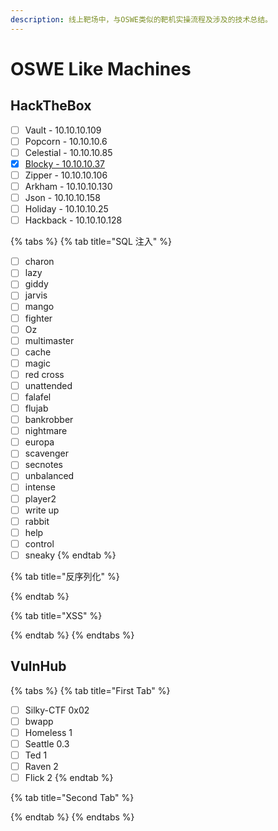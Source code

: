 ```yaml
---
description: 线上靶场中，与OSWE类似的靶机实操流程及涉及的技术总结。
---
```


# OSWE Like Machines

## HackTheBox

* [ ] Vault - 10.10.10.109
* [ ] Popcorn - 10.10.10.6
* [ ] Celestial - 10.10.10.85
* [x] [Blocky - 10.10.10.37](https://app.gitbook.com/@cha-er-mei/s/wild-growth/~/drafts/-MOpIbKM4asNnWzKItBB/oswe/oswe-like-machines/blocky-10.10.10.37)
* [ ] Zipper - 10.10.10.106
* [ ] Arkham - 10.10.10.130
* [ ] Json - 10.10.10.158
* [ ] Holiday - 10.10.10.25
* [ ] Hackback - 10.10.10.128

{% tabs %}
{% tab title="SQL 注入" %}
* [ ] charon
* [ ] lazy
* [ ] giddy
* [ ] jarvis
* [ ] mango
* [ ] fighter
* [ ] Oz
* [ ] multimaster
* [ ] cache
* [ ] magic
* [ ] red cross
* [ ] unattended
* [ ] falafel
* [ ] flujab
* [ ] bankrobber
* [ ] nightmare
* [ ] europa
* [ ] scavenger
* [ ] secnotes
* [ ] unbalanced
* [ ] intense
* [ ] player2
* [ ] write up
* [ ] rabbit
* [ ] help
* [ ] control
* [ ] sneaky
{% endtab %}

{% tab title="反序列化" %}

{% endtab %}

{% tab title="XSS" %}

{% endtab %}
{% endtabs %}

## VulnHub

{% tabs %}
{% tab title="First Tab" %}
* [ ] Silky-CTF 0x02
* [ ] bwapp
* [ ] Homeless 1
* [ ] Seattle 0.3
* [ ] Ted 1
* [ ] Raven 2
* [ ] Flick 2
{% endtab %}

{% tab title="Second Tab" %}

{% endtab %}
{% endtabs %}

